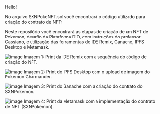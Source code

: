 Hello!

No arquivo SXNPokeNFT.sol você encontrará o código utilizado para criação do contrato de NFT:

Neste repositório você encontrará  as etapas de criação de um NFT de Pokemon, desafio da Plataforma DIO, com instruções do professor Cassiano, e utilização das ferramentas de IDE Remix, Ganache, IPFS Desktop e Metamask. 

![image](https://github.com/user-attachments/assets/3597ee98-3aa2-4535-bf36-2fddf172350e)
Imagem 1: Print da IDE Remix com a sequência do código de criação do NFT.

![image](https://github.com/user-attachments/assets/26db515b-3530-4e63-a9dd-2f5d9f0880e8)
Imagem 2: Print do IPFS Desktop com o upload de imagem do Pokemon Charmander.

![image](https://github.com/user-attachments/assets/9fd72a1d-3d88-4375-beaa-d179bbd74375)
Imagem 3: Print do Ganache com a criação do contrato do SXNPokemon.

![image](https://github.com/user-attachments/assets/0be5780c-3ea2-4262-8f6b-dec415bb8dfb)
Imagem 4: Print da Metamask com a implementação do contrato de NFT (SXNPokemon).





